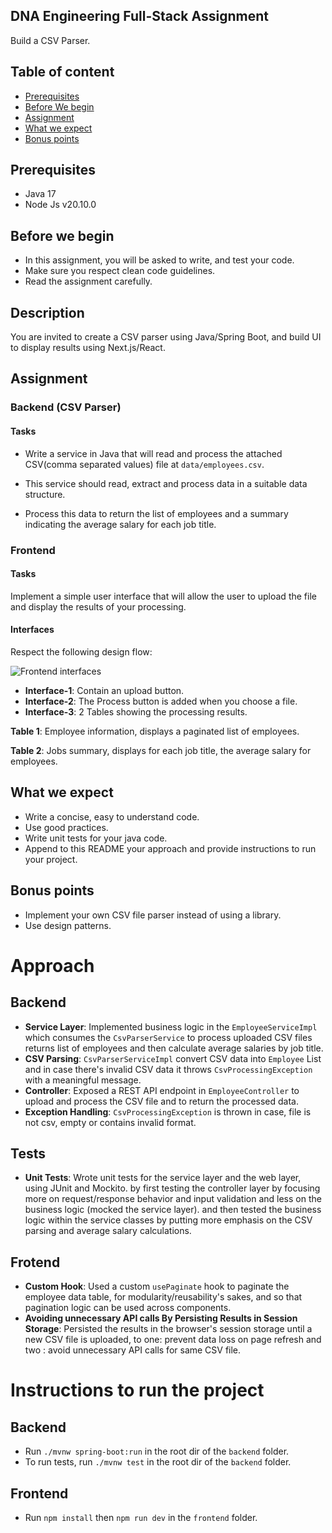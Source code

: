 ## DNA Engineering Full-Stack Assignment
Build a CSV Parser.

## Table of content
- [Prerequisites](#prerequisites)
- [Before We begin](#before-we-begin)
- [Assignment](#assignment)
- [What we expect](#what-we-expect)
- [Bonus points](#bonus-points)

## Prerequisites
- Java 17
- Node Js v20.10.0

## Before we begin
- In this assignment, you will be asked to write, and test your code.
- Make sure you respect clean code guidelines.
- Read the assignment carefully.

## Description
You are invited to create a CSV parser using Java/Spring Boot, and build UI to display results using Next.js/React.

## Assignment

### Backend (CSV Parser)

#### Tasks

- Write a service in Java that will read and process the attached CSV(comma separated values) file at `data/employees.csv`.

- This service should read, extract and process data in a suitable data structure.

- Process this data to return the list of employees and a summary indicating the average salary for each job title.

### Frontend

#### Tasks
Implement a simple user interface that will allow the user to upload the file and display the results of your processing.

#### Interfaces

Respect the following design flow:

![Frontend interfaces](./static/interfaces.png)

- **Interface-1**: Contain an upload button.
- **Interface-2**: The Process button is added when you choose a file.
- **Interface-3**: 2 Tables showing the processing results.

**Table 1**: Employee information, displays a paginated list of employees.

**Table 2**: Jobs summary, displays for each job title, the average salary for employees.

## What we expect
- Write a concise, easy to understand code.
- Use good practices.
- Write unit tests for your java code.
- Append to this README your approach and provide instructions to run your project.

## Bonus points
- Implement your own CSV file parser instead of using a library.
- Use design patterns.





# Approach


## Backend
- **Service Layer**: Implemented business logic in the `EmployeeServiceImpl` which consumes the `CsvParserService` to process uploaded CSV files returns list of employees and then calculate average salaries by job title.
- **CSV Parsing**: `CsvParserServiceImpl` convert CSV data into `Employee` List and in case there's invalid CSV data it throws `CsvProcessingException` with a meaningful message.
- **Controller**: Exposed a REST API endpoint in `EmployeeController` to upload and process the CSV file and to return the processed data.
- **Exception Handling**: `CsvProcessingException`  is thrown in case, file is not csv, empty or contains invalid format.

## Tests

- **Unit Tests**: Wrote unit tests for the service layer and the web layer, using JUnit and Mockito. by first testing the controller layer by focusing more on request/response behavior and input validation and less on the business logic (mocked the service layer). and then tested the business logic within the service classes by putting more emphasis on the CSV parsing and average salary calculations.

## Frotend 
- **Custom Hook**: Used a custom `usePaginate` hook to paginate the employee data table, for modularity/reusability's sakes, and so that pagination logic can be used across components.
- **Avoiding unnecessary API calls By Persisting Results in Session Storage**:
Persisted the results in the browser's session storage until a new CSV file is uploaded, to one: prevent  data loss on page refresh and two : avoid unnecessary API calls for same CSV file.




# Instructions to run the project


## Backend
- Run `./mvnw spring-boot:run` in the root dir of the `backend` folder.
- To run tests, run `./mvnw test` in the root dir of the `backend` folder.

## Frontend
- Run `npm install` then `npm run dev` in the `frontend` folder.



